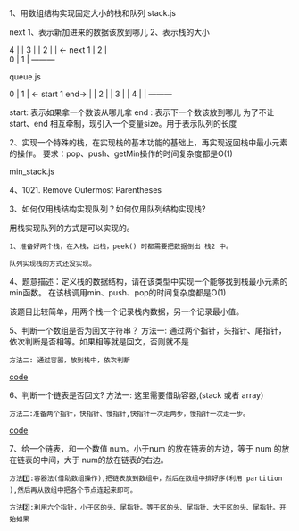1、用数组结构实现固定大小的栈和队列
stack.js
<!-- 准备一个变量 next -->
next 1、表示新加进来的数据该放到哪儿		2、表示栈的大小

4		    | 	|
3			|	|
2			|	|	<- next
1			| 2	|	
0			| 1	|
			 ———


queue.js
<!-- 准备三个变量，start、end、size -->

0		    | 1	|	<- start
1	end->	|	|
2			|	|
3			|	|
4			|	|
			 ———

start: 表示如果拿一个数该从哪儿拿
end	: 表示下一个数该放到哪儿
为了不让 start、end 相互牵制，现引入一个变量size。用于表示队列的长度




2、实现一个特殊的栈，在实现栈的基本功能的基础上，再实现返回栈中最小元素的操作。
要求：pop、push、getMin操作的时间复杂度都是O(1)

min_stack.js

4、1021. Remove Outermost Parentheses

	

3、如何仅用栈结构实现队列？如何仅用队列结构实现栈?

用栈实现队列的方式是可以实现的。

	1、准备好两个栈，在入栈，出栈，peek() 时都需要把数据倒出 栈2 中。

	队列实现栈的方式还没实现。

4、题意描述：定义栈的数据结构，请在该类型中实现一个能够找到栈最小元素的min函数。
在该栈调用min、push、pop的时间复杂度都是O(1)

该题目比较简单，用两个栈一个记录栈内数据，另一个记录最小值。

5、判断一个数组是否为回文字符串？
	方法一: 通过两个指针，头指针、尾指针，依次判断是否相等。如果相等就是回文，否则就不是

	方法二: 通过容器，放到栈中，依次判断

[code](https://github.com/zhangwinning/dataStructure/blob/master/zuochengyun/stack_queue/isPalindromeArray.js)

6、判断一个链表是否回文?
	方法一: 这里需要借助容器,(stack 或者 array)
	
	方法二:准备两个指针，快指针、慢指针,快指针一次走两步，慢指针一次走一步。

[code](https://github.com/zhangwinning/dataStructure/blob/master/zuochengyun/stack_queue/isPalindromeArray.js)

7、给一个链表，和一个数值 num。小于num 的放在链表的左边，等于 num 的放在链表的中间，大于 num的放在链表的右边。
	
	方法1️⃣:容器法(借助数组操作),把链表放到数组中，然后在数组中排好序(利用 partition ),然后再从数组中把各个节点连起来即可。
	
	方法2️⃣:利用六个指针，小于区的头、尾指针。等于区的头、尾指针、大于区的头、尾指针。开始如果
